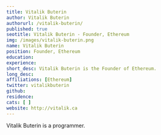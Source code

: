 ```yaml
---
title: Vitalik Buterin
author: Vitalik Buterin
authorurl: /vitalik-buterin/
published: true
seotitle: Vitalik Buterin - Founder, Ethereum
img: /images/vitalik-buterin.png
name: Vitalik Buterin
position: Founder, Ethereum
education: 
experience: 
short_desc: Vitalik Buterin is the Founder of Ethereum.
long_desc: 
affiliations: [Ethereum]
twitter: vitalikbuterin
github: 
residence: 
cats: [ ]
website: http://vitalik.ca
---
```


Vitalik Buterin is a programmer.
